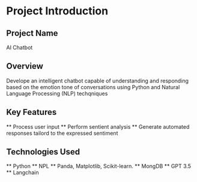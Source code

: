 # Project Introduction

## Project Name
AI Chatbot

## Overview
Develope an intelligent chatbot capable of understanding and responding based on the emotion tone of conversations using Python and Natural Language Processing (NLP) techqniques

## Key Features
** Process user input
** Perform sentient analysis
** Generate automated responses tailord to the expressed sentiment

## Technologies Used
** Python
** NPL
** Panda, Matplotlib, Scikit-learn.
** MongDB
** GPT 3.5 
** Langchain
